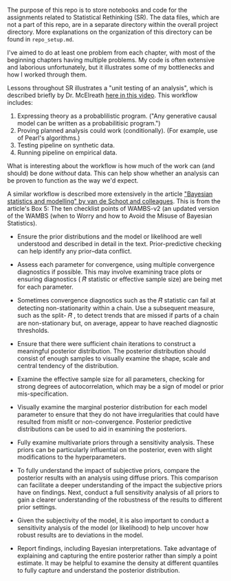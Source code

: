 The purpose of this repo is to store notebooks and code for the assignments related to Statistical Rethinking (SR). The data files, which are not a part of this repo, are in a separate directory within the overall project directory. More explanations on the organization of this directory can be found in `repo_setup.md`.

I've aimed to do at least one problem from each chapter, with most of the beginning chapters having multiple problems. My code is often extensive and laborious unfortunately, but it illustrates some of my bottlenecks and how I worked through them.

Lessons throughout SR illustrates a "unit testing of an analysis", which is described briefly by Dr. McElreath [here in this video](https://youtu.be/zwRdO9_GGhY?t=2922). This workflow includes:

1. Expressing theory as a probablilistic program. ("Any generative causal model can be written as a probabilitisic program.")
2. Proving planned analysis could work (conditionally). (For example, use of Pearl's algorithms.)
3. Testing pipeline on synthetic data.
4. Running pipeline on empirical data.

What is interesting about the workflow is how much of the work can (and should) be done *without* data. This can help show whether an analysis can be proven to function as the way we'd expect.

A similar workflow is described more extensively in the article ["Bayesian statistics and modelling" by van de Schoot and colleagues](https://www.nature.com/articles/s43586-020-00001-2). This is from the article's Box 5: The ten checklist points of WAMBS-v2 (an updated version of the WAMBS (when to Worry and how to Avoid the Misuse of Bayesian Statistics).

- Ensure the prior distributions and the model or likelihood are well understood and described in detail in the text. Prior-predictive checking can help identify any prior–data conflict.

- Assess each parameter for convergence, using multiple convergence diagnostics if possible. This may involve examining trace plots or ensuring diagnostics ( 𝑅̂   statistic or effective sample size) are being met for each parameter.

- Sometimes convergence diagnostics such as the  𝑅̂   statistic can fail at detecting non-stationarity within a chain. Use a subsequent measure, such as the split- 𝑅̂  , to detect trends that are missed if parts of a chain are non-stationary but, on average, appear to have reached diagnostic thresholds.

- Ensure that there were sufficient chain iterations to construct a meaningful posterior distribution. The posterior distribution should consist of enough samples to visually examine the shape, scale and central tendency of the distribution.

- Examine the effective sample size for all parameters, checking for strong degrees of autocorrelation, which may be a sign of model or prior mis-specification.

- Visually examine the marginal posterior distribution for each model parameter to ensure that they do not have irregularities that could have resulted from misfit or non-convergence. Posterior predictive distributions can be used to aid in examining the posteriors.

- Fully examine multivariate priors through a sensitivity analysis. These priors can be particularly influential on the posterior, even with slight modifications to the hyperparameters.

- To fully understand the impact of subjective priors, compare the posterior results with an analysis using diffuse priors. This comparison can facilitate a deeper understanding of the impact the subjective priors have on findings. Next, conduct a full sensitivity analysis of all priors to gain a clearer understanding of the robustness of the results to different prior settings.

- Given the subjectivity of the model, it is also important to conduct a sensitivity analysis of the model (or likelihood) to help uncover how robust results are to deviations in the model.

- Report findings, including Bayesian interpretations. Take advantage of explaining and capturing the entire posterior rather than simply a point estimate. It may be helpful to examine the density at different quantiles to fully capture and understand the posterior distribution.

